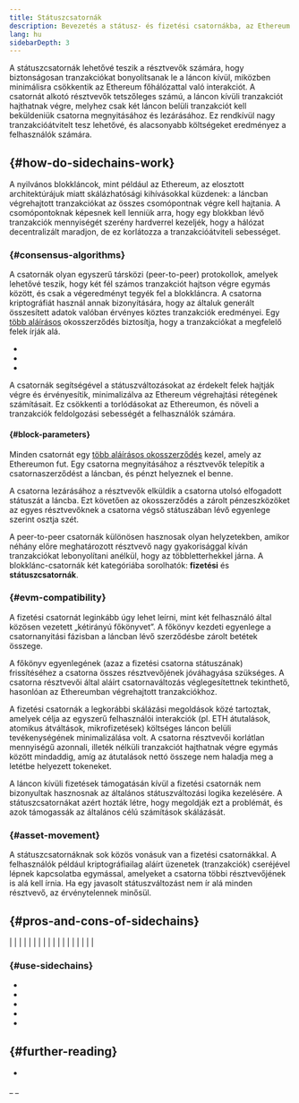 ```yaml
---
title: Státuszcsatornák
description: Bevezetés a státusz- és fizetési csatornákba, az Ethereum közössége által használt skálázási megoldásba.
lang: hu
sidebarDepth: 3
---
```


A státuszcsatornák lehetővé teszik a résztvevők számára, hogy biztonságosan tranzakciókat bonyolítsanak le a láncon kívül, miközben minimálisra csökkentik az Ethereum főhálózattal való interakciót. A csatornát alkotó résztvevők tetszőleges számú, a láncon kívüli tranzakciót hajthatnak végre, melyhez csak két láncon belüli tranzakciót kell beküldeniük csatorna megnyitásához és lezárásához. Ez rendkívül nagy tranzakcióátvitelt tesz lehetővé, és alacsonyabb költségeket eredményez a felhasználók számára.

##  {#how-do-sidechains-work}

A nyilvános blokkláncok, mint például az Ethereum, az elosztott architektúrájuk miatt skálázhatósági kihívásokkal küzdenek: a láncban végrehajtott tranzakciókat az összes csomópontnak végre kell hajtania. A csomópontoknak képesnek kell lenniük arra, hogy egy blokkban lévő tranzakciók mennyiségét szerény hardverrel kezeljék, hogy a hálózat decentralizált maradjon, de ez korlátozza a tranzakcióátviteli sebességet.

###  {#consensus-algorithms}

A csatornák olyan egyszerű társközi (peer-to-peer) protokollok, amelyek lehetővé teszik, hogy két fél számos tranzakciót hajtson végre egymás között, és csak a végeredményt tegyék fel a blokkláncra. A csatorna kriptográfiát használ annak bizonyítására, hogy az általuk generált összesített adatok valóban érvényes köztes tranzakciók eredményei. Egy [több aláírásos](/developers/docs/smart-contracts/#multisig) okosszerződés biztosítja, hogy a tranzakciókat a megfelelő felek írják alá.

- []()
- []()
-

A csatornák segítségével a státuszváltozásokat az érdekelt felek hajtják végre és érvényesítik, minimalizálva az Ethereum végrehajtási rétegének számításait. Ez csökkenti a torlódásokat az Ethereumon, és növeli a tranzakciók feldolgozási sebességét a felhasználók számára.

####  {#block-parameters}

Minden csatornát egy [több aláírásos okosszerződés](/developers/docs/smart-contracts/#multisig) kezel, amely az Ethereumon fut. Egy csatorna megnyitásához a résztvevők telepítik a csatornaszerződést a láncban, és pénzt helyeznek el benne.

A csatorna lezárásához a résztvevők elküldik a csatorna utolsó elfogadott státuszát a láncba. Ezt követően az okosszerződés a zárolt pénzeszközöket az egyes résztvevőknek a csatorna végső státuszában lévő egyenlege szerint osztja szét.

A peer-to-peer csatornák különösen hasznosak olyan helyzetekben, amikor néhány előre meghatározott résztvevő nagy gyakorisággal kíván tranzakciókat lebonyolítani anélkül, hogy az többletterhekkel járna. A blokklánc-csatornák két kategóriába sorolhatók: **fizetési** és **státuszcsatornák**.

###  {#evm-compatibility}

A fizetési csatornát leginkább úgy lehet leírni, mint két felhasználó által közösen vezetett „kétirányú főkönyvet”. A főkönyv kezdeti egyenlege a csatornanyitási fázisban a láncban lévő szerződésbe zárolt betétek összege.

A főkönyv egyenlegének (azaz a fizetési csatorna státuszának) frissítéséhez a csatorna összes résztvevőjének jóváhagyása szükséges. A csatorna résztvevői által aláírt csatornaváltozás véglegesítettnek tekinthető, hasonlóan az Ethereumban végrehajtott tranzakciókhoz.

A fizetési csatornák a legkorábbi skálázási megoldások közé tartoztak, amelyek célja az egyszerű felhasználói interakciók (pl. ETH átutalások, atomikus átváltások, mikrofizetések) költséges láncon belüli tevékenységének minimalizálása volt. A csatorna résztvevői korlátlan mennyiségű azonnali, illeték nélküli tranzakciót hajthatnak végre egymás között mindaddig, amíg az átutalások nettó összege nem haladja meg a letétbe helyezett tokeneket.

A láncon kívüli fizetések támogatásán kívül a fizetési csatornák nem bizonyultak hasznosnak az általános státuszváltozási logika kezelésére. A státuszcsatornákat azért hozták létre, hogy megoldják ezt a problémát, és azok támogassák az általános célú számítások skálázását.

###  {#asset-movement}

A státuszcsatornáknak sok közös vonásuk van a fizetési csatornákkal. A felhasználók például kriptográfiailag aláírt üzenetek (tranzakciók) cseréjével lépnek kapcsolatba egymással, amelyeket a csatorna többi résztvevőjének is alá kell írnia. Ha egy javasolt státuszváltozást nem ír alá minden résztvevő, az érvénytelennek minősül.

##  {#pros-and-cons-of-sidechains}

|  |  |
|  |  |
|  |  |
|  |  |
|  |  |
|  |  |

###  {#use-sidechains}

- []()
- []()
- []()
- []()
- []()

##  {#further-reading}

-

_ _
